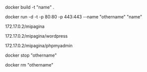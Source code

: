 docker build -t "name" .

docker run -d -t -p 80:80 -p 443:443 --name "othername" "name"

172.17.0.2/mipagina

172.17.0.2/mipagina/wordpress

172.17.0.2/mipagina/phpmyadmin

docker stop "othername"

docker rm "othername"

